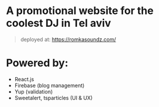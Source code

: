 # A promotional website for the coolest DJ in Tel aviv

> deployed at: https://romkasoundz.com/
# Powered by: 
- React.js 
- Firebase (blog management)
- Yup (validation)
- Sweetalert, tsparticles (UI & UX) 

